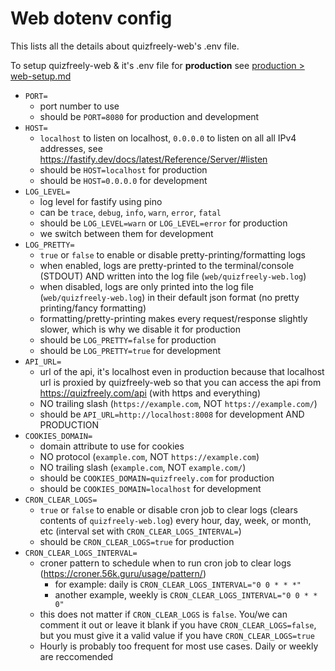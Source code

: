 # Web dotenv config

This lists all the details about quizfreely-web's .env file.

To setup quizfreely-web & it's .env file for **production** see [production > web-setup.md](../production/web-setup.md)

- `PORT=`
  - port number to use
  - should be `PORT=8080` for production and development
- `HOST=`
  - `localhost` to listen on localhost, `0.0.0.0` to listen on all all IPv4 addresses, see https://fastify.dev/docs/latest/Reference/Server/#listen
  - should be `HOST=localhost` for production
  - should be `HOST=0.0.0.0` for development
- `LOG_LEVEL=`
  - log level for fastify using pino
  - can be `trace`, `debug`, `info`, `warn`, `error`, `fatal`
  - should be `LOG_LEVEL=warn` or `LOG_LEVEL=error` for production
  - we switch between them for development
- `LOG_PRETTY=`
  - `true` or `false` to enable or disable pretty-printing/formatting logs
  - when enabled, logs are pretty-printed to the terminal/console (STDOUT) AND written into the log file (`web/quizfreely-web.log`)
  - when disabled, logs are only printed into the log file (`web/quizfreely-web.log`) in their default json format (no pretty printing/fancy formatting)
  - formatting/pretty-printing makes every request/response slightly slower, which is why we disable it for production
  - should be `LOG_PRETTY=false` for production
  - should be `LOG_PRETTY=true` for development
- `API_URL=`
  - url of the api, it's localhost even in production because that localhost url is proxied by quizfreely-web so that you can access the api from https://quizfreely.com/api (with https and everything)
  - NO trailing slash (`https://example.com`, NOT `https://example.com/`)
  - should be `API_URL=http://localhost:8008` for development AND PRODUCTION
- `COOKIES_DOMAIN=`
  - domain attribute to use for cookies
  - NO protocol (`example.com`, NOT `https://example.com`)
  - NO trailing slash (`example.com`, NOT `example.com/`)
  - should be `COOKIES_DOMAIN=quizfreely.com` for production
  - should be `COOKIES_DOMAIN=localhost` for development
- `CRON_CLEAR_LOGS=`
  - `true` or `false` to enable or disable cron job to clear logs (clears contents of `quizfreely-web.log`) every hour, day, week, or month, etc (interval set with `CRON_CLEAR_LOGS_INTERVAL=`)
  - should be `CRON_CLEAR_LOGS=true` for production
- `CRON_CLEAR_LOGS_INTERVAL=`
  - croner pattern to schedule when to run cron job to clear logs (https://croner.56k.guru/usage/pattern/)
    - for example: daily is `CRON_CLEAR_LOGS_INTERVAL="0 0 * * *"`
    - another example, weekly is `CRON_CLEAR_LOGS_INTERVAL="0 0 * * 0"`
  - this does not matter if `CRON_CLEAR_LOGS` is `false`. You/we can comment it out or leave it blank if you have `CRON_CLEAR_LOGS=false`, but you must give it a valid value if you have `CRON_CLEAR_LOGS=true`
  - Hourly is probably too frequent for most use cases. Daily or weekly are reccomended
